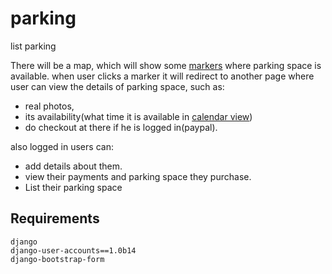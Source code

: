 parking
=======

list parking


There will be a map, which will show some [markers](https://developers.google.com/maps/documentation/javascript/examples/marker-simple) where parking space is available. when user clicks a marker it will redirect to another page where user can view the details of parking space, such as:

+ real photos,
+ its availability(what time it is available in [calendar view](http://arshaw.com/fullcalendar/))
+ do checkout at there if he is logged in(paypal).

also logged in users can:

+ add details about them.
+ view their payments and parking space they purchase.
+ List their parking space

Requirements
------------

	django
	django-user-accounts==1.0b14
	django-bootstrap-form